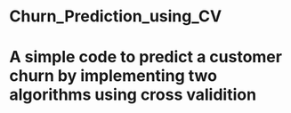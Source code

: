 # Churn_Prediction_using_CV
# A simple code to predict a customer churn by implementing two algorithms using cross validition 
